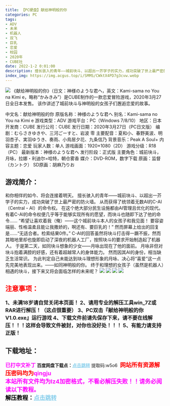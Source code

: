 ```yaml
---
title: 【PC硬盘】献给神明般的你
categories: PC
tags:
- ADV
- 未来
- 机器人
- 双飞
- 巨乳
- 恋爱
- 校园
- 2020年
- CUBE社
date: 2022-1-2 0:01:00
description: 擅长骇入的青年——城前块斗、以超出一芥学子的实力，成功突破了世上最严密的防火墙。从而获得了统领着无数AI的C-AI（Central・AI）的命令权。在这个绝大部分民生设施都由AI管理且优化的现代。有着C-AI的命令权便几乎等于能够实现所有的愿望，而块斗也随即下达了他的命令……
index_img: https://img.acgus.top/i/SMMS/CWktX4PD7g3cvw.webp
---
```

![](https://img.acgus.top/i/SMMS/CWktX4PD7g3cvw.webp)
《献给神明般的你》（日文：神様のような君へ，英文：Kami-sama no You na Kimi e，略称“かみきみ”）是CUBE制作的一款恋爱冒险游戏，2020年3月27日全日本发售。
该作讲述了城前块斗与神明般的女孩子们邂逅恋爱的故事。

中文名：献给神明般的你
原版名称：神様のような君へ
别名：Kami-sama no You na Kimi e
游戏类型：ADV
游戏平台：PC（Windows 7/8/10）
地区：日本
开发商：CUBE
发行公司：CUBE
发行日期：2020年3月27日（PC日文版）
编剧：むらさきゆきや、三河ごーすと、岩波 零
主要配音：夏和小、春野美波、明羽杏子、実羽ゆうき、奏雨、小鳥居夕花、九条信乃
背景音乐：Peak A Soul+
内容主题：恋爱
玩家人数：单人
游戏画面：1920×1080（2D）
游戏分级：R18（PC）
最新版本：神様のような君へ
发行阶段：正式版
主要角色：城前块斗，月咏，拉娜・利迪尔=哈特，朝仓雾香
媒介：DVD-ROM，数字下载
原画：监督（カントク）
SD原画：胡麻乃りお

## 游戏简介：
和你相伴的如今、将会连接着明天。
擅长骇入的青年——城前块斗、以超出一芥学子的实力，成功突破了世上最严密的防火墙。
从而获得了统领着无数AI的C-AI（Central・AI）的命令权。
在这个绝大部分民生设施都由AI管理且优化的现代。
有着C-AI的命令权便几乎等于能够实现所有的愿望，而块斗也随即下达了他的命令……
“希望让喜欢着我（俺）——这个城前块斗本人的女孩子和我见面！
要容姿端丽、性格温柔且能让我撒娇的，啊还有、要巨乳的！”
然而屏幕上给出的回复是……“无适合者。检索结果0件。”
C-AI的回答虽然将块斗打击得一蹶不振，然而其暗地里却也旋即启动了深夜的机器人工厂，按照块斗的要求开始制造起了机器人。
于是第二天，如同块斗想象的少女——月咏出现在了他的面前。
月咏非但对块斗抱着满腔的好感，还有着超越常人的身体能力。
然而因其AI的身份，相当缺乏生活常识。
为此判定自己未能达到块斗理想形象的月咏、决心将“喜爱”这一点先完美地表现出来。——如同神明般的你。
终于和理想的女孩子（虽然是机器人）相遇的块斗，接下来又将会面临怎样的未来呢？
![](https://img.acgus.top/i/SMMS/Qgu56CK7LP1FVrf.webp)
![](https://img.acgus.top/i/SMMS/XTFZ2LBwWknQxSl.webp)
![](https://img.acgus.top/i/SMMS/wNZAk8zJqfHRsVB.webp)
![](https://img.acgus.top/i/SMMS/lJdIv5Dzpqubcxj.webp)




## <font color=#FF0000 >注意事项：</font>
<font size=3><b>1、未满18岁请自觉关闭本页面！
2、请用专业的解压工具win_7Z或RAR进行解压！（这点很重要）
3、PC双击『献给神明般的你V1.0.exe』运行游戏
4、下载文件前请先保存下来，请不要在线解压！！！这样会导致文件被封，对你也没好处！！！
5、有能力请支持正版！</b></font>

## 下载地址：
<font color=#FF00FF size=3><b>已打中文补丁</b></font>
<b>百度网盘下载点：</b><a href="https://pan.baidu.com/s/1a1IPqktnIpwOkuJye50ZcQ?pwd=w5o6" style="color: #87CEEB;"><b>点击跳转</b></a> 提取码:w5o6
<a style="padding: 0" href="https://post.qingju.org/AD/"><img style="max-width:100%" src="https://img.acgus.top/i/2024/07/478f689b8021d8d499ab43d21acf137a.gif" alt=""></a>
<b><font color=#FF0000 size=4>网站所有资源解压密码均为</b></font><b><font color=#FF00FF size=4>qingju</font><font color=#FF0000 ></font></b><br><b><font color=#FF00FF size=4>本站所有文件均为lz4加密格式，不看必解压失败！！请务必阅读以下教程。</b></font><br><b><font color=#000 size=4>解压教程：</b><a href="https://post.qingju.org/tutorial/000/" style="color: #87CEEB;"><b>点击跳转</b></a>